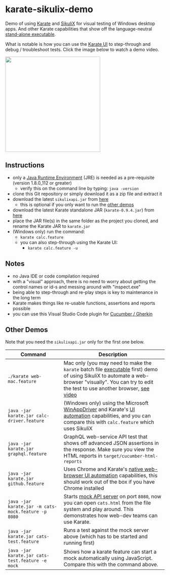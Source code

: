 # karate-sikulix-demo
Demo of using [Karate](https://github.com/intuit/karate) and [SikuliX](http://sikulix.com) for visual testing of Windows desktop apps. And other Karate capabilities that show off the language-neutral [stand-alone executable](https://github.com/intuit/karate/tree/master/karate-netty#standalone-jar).

What is notable is how you can use the [Karate UI](https://github.com/intuit/karate/wiki/Karate-UI) to step-through and debug / troubleshoot tests. Click the image below to watch a demo video.

<a href="https://twitter.com/ptrthomas/status/1139227647496445952"><img src="https://pbs.twimg.com/ext_tw_video_thumb/1139227560850575360/pu/img/n98Gzn50Wdxdg3NK.jpg" height="300" /></a>

## Instructions
* only a [Java Runtime Environment](https://www.oracle.com/technetwork/java/javase/downloads/index.html) (JRE) is needed as a pre-requisite (version 1.8.0_112 or greater)
  * verify this on the command line by typing: `java -version`
* clone this Git repository or simply download it as a zip file and extract it
* download the latest `sikulixapi.jar` from [here](https://raiman.github.io/SikuliX1/downloads.html)
  * this is optional if you only want to run the [other demos](#other-demos)
* download the latest Karate standalone JAR (`karate-0.9.4.jar`) from [here](https://dl.bintray.com/ptrthomas/karate)
* place the JAR file(s) in the same folder as the project you cloned, and rename the Karate JAR to `karate.jar`
* (Windows only) run the command:
  * `karate calc.feature`
  * you can also step-through using the Karate UI:
    * `karate calc.feature -u`

## Notes
* no Java IDE or code compilation required
* with a "visual" approach, there is no need to worry about getting the control names or id-s and messing around with "inspect.exe"
* being able to step-through and re-play steps is key to maintenance in the long term
* Karate makes things like re-usable functions, assertions and reports possible
* you can use this Visual Studio Code plugin for [Cucumber / Gherkin](https://marketplace.visualstudio.com/items?itemName=stevejpurves.cucumber)

## Other Demos

Note that you need the `sikulixapi.jar` only for the first one below.

| Command | Description |
| ------- | ----------- |
`./karate web-mac.feature` | Mac only (you may need to make the `karate` batch file [executable](https://stackoverflow.com/a/5126052/143475) first) demo of using SikuliX to automate a web-browser "visually". You can try to edit the test to use another browser, [see video](https://twitter.com/ptrthomas/status/1140644188960112640)
`java -jar karate.jar calc-driver.feature` | (Windows only) using the Microsoft [WinAppDriver](https://github.com/Microsoft/WinAppDriver) and Karate's [UI automation](https://github.com/intuit/karate/tree/master/karate-core) capabilities, and you can compare this with `calc.feature` which uses SikuliX
`java -jar karate.jar graphql.feature` | GraphQL web-service API test that shows off advanced JSON assertions in the response. Make sure you view the HTML reports in `target/cucumber-html-reports`
`java -jar karate.jar github.feature` | Uses Chrome and Karate's [native web-browser UI automation](https://github.com/intuit/karate/tree/master/karate-core) capabilities, this should work out of the box if you have Chrome installed
`java -jar karate.jar -m cats-mock.feature -p 8080` | Starts [mock API server](https://github.com/intuit/karate/tree/master/karate-netty#mock-server) on port `8080`, now you can open `cats.html` from the file system and play around. This demonstrates how web-dev teams can use Karate.
`java -jar karate.jar cats-test.feature` | Runs a test against the mock server above (which has to be started and running first)
`java -jar karate.jar cats-test.feature -e mock` | Shows how a karate feature can start a mock automatically using JavaScript. Compare this with the command above. |


